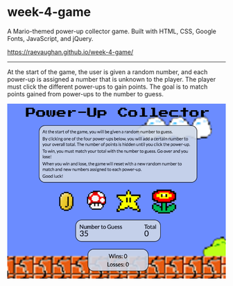 # week-4-game

A Mario-themed power-up collector game. Built with HTML, CSS, Google Fonts, JavaScript, and jQuery.

https://raevaughan.github.io/week-4-game/

***

At the start of the game, the user is given a random number, and each power-up is assigned a number that is unknown to the player. The player must click the different power-ups to gain points. The goal is to match points gained from power-ups to the number to guess.

![demo](./assets/images/demo.png)
